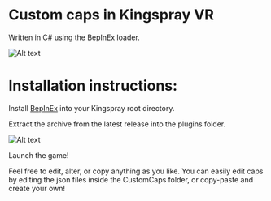 # Custom caps in Kingspray VR
Written in C# using the BepInEx loader.

![Alt text](https://i.imgur.com/hZ0lhCv.png)


# Installation instructions:
Install [BepInEx](https://github.com/BepInEx/BepInEx) into your Kingspray root directory.

Extract the archive from the latest release into the plugins folder.

![Alt text](https://i.imgur.com/WaSUC4q.png)

Launch the game!

Feel free to edit, alter, or copy anything as you like. You can easily edit caps by editing the json files inside the CustomCaps folder, or copy-paste and create your own!

